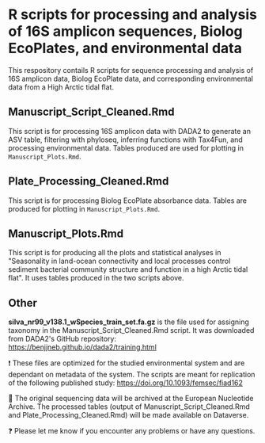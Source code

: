# R scripts for processing and analysis of 16S amplicon sequences, Biolog EcoPlates, and environmental data
This respository contails R scripts for sequence processing and analysis of 16S amplicon data, Biolog EcoPlate data, and corresponding environmental data from a High Arctic tidal flat.

## Manuscript_Script_Cleaned.Rmd
This script is for processing 16S amplicon data with DADA2 to generate an ASV table, filtering with phyloseq, inferring functions with Tax4Fun, and processing environmental data. Tables produced are used for plotting in `Manuscript_Plots.Rmd`. 

## Plate_Processing_Cleaned.Rmd
This script is for processing Biolog EcoPlate absorbance data. Tables are produced for plotting in `Manuscript_Plots.Rmd`. 

## Manuscript_Plots.Rmd
This script is for producing all the plots and statistical analyses in "Seasonality in land-ocean connectivity and local processes control sediment bacterial community structure and function in a high Arctic tidal flat". It uses tables produced in the two scripts above. 

## Other

**silva_nr99_v138.1_wSpecies_train_set.fa.gz** is the file used for assigning taxonomy in the Manuscript_Script_Cleaned.Rmd script. It was downloaded from DADA2's GitHub repository: <https://benjjneb.github.io/dada2/training.html>

:exclamation: These files are optimized for the studied environmental system and are dependant on metadata of the system. The scripts are meant for replication of the following published study: <https://doi.org/10.1093/femsec/fiad162>

:dna: The original sequencing data will be archived at the European Nucleotide Archive. The processed tables (output of Manuscript_Script_Cleaned.Rmd and Plate_Processing_Cleaned.Rmd) will be made available on Dataverse.

:question: Please let me know if you encounter any problems or have any questions.
